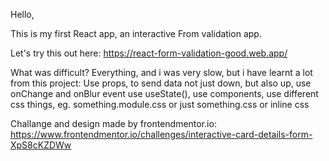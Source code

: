 Hello,

This is my first React app, an interactive From validation app.

Let's try this out here: https://react-form-validation-good.web.app/

What was difficult? 
Everything, and i was very slow, but i have learnt a lot from this project: 
Use props, to send data not just down, but also up, 
use onChange and onBlur event
use useState(),
use components,
use different css things, eg. something.module.css or just something.css or inline css


Challange and design made by frontendmentor.io: 
https://www.frontendmentor.io/challenges/interactive-card-details-form-XpS8cKZDWw
